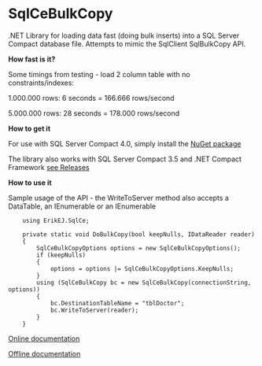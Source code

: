 # SqlCeBulkCopy
.NET Library for loading data fast (doing bulk inserts) into a SQL Server Compact database file. Attempts to mimic the SqlClient SqlBulkCopy API.

**How fast is it?**

Some  timings from testing - load 2 column table with no constraints/indexes:

1.000.000 rows: 6 seconds = 166.666 rows/second

5.000.000 rows: 28 seconds = 178.000 rows/second

**How to get it**

For use with SQL Server Compact 4.0, simply install the [NuGet package](http://nuget.org/packages/ErikEJ.SqlCeBulkCopy)

The library also works with SQL Server Compact 3.5 and .NET Compact Framework [see Releases](https://github.com/ErikEJ/SqlCeBulkCopy/releases)

**How to use it**

Sample usage of the API - the WriteToServer method also accepts a DataTable, an IEnumerable or an IEnumerable<T>

        using ErikEJ.SqlCe;

        private static void DoBulkCopy(bool keepNulls, IDataReader reader)
        {
            SqlCeBulkCopyOptions options = new SqlCeBulkCopyOptions();
            if (keepNulls)
            {
                options = options |= SqlCeBulkCopyOptions.KeepNulls;
            }
            using (SqlCeBulkCopy bc = new SqlCeBulkCopy(connectionString, options))
            {
                bc.DestinationTableName = "tblDoctor";
                bc.WriteToServer(reader);
            }
        }

[Online documentation](https://erikej.github.io/SqlCeBulkCopy/)

[Offline documentation](https://github.com/ErikEJ/SqlCeBulkCopy/blob/master/doc/SqlCeBulkCopyDoc.1.1.zip)

